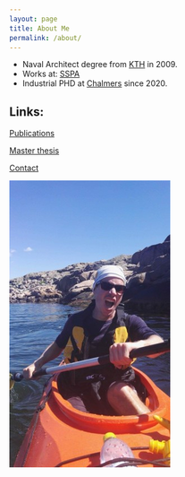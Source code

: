 ```yaml
---
layout: page
title: About Me
permalink: /about/
---
```

* Naval Architect degree from [KTH](https://www.ave.kth.se/avd/naval) in 2009.
* Works at: [SSPA](https://www.sspa.se/)
* Industrial PHD at [Chalmers](https://www.chalmers.se/en/departments/m2/Pages/default.aspx) since 2020.

## Links:
[Publications](https://research.chalmers.se/en/myresearch/?tab=publications)


[Master thesis](https://www.kth.se/polopoly_fs/1.151543.1550158721!/Menu/general/column-content/attachment/Alexandersson.pdf)

[Contact](mailto:&#109;&#097;&#114;&#097;&#108;&#101;&#120;&#064;&#099;&#104;&#097;&#108;&#109;&#101;&#114;&#115;&#046;&#115;&#101;)

![Martin in a canoe](images/kajak.jpg)
